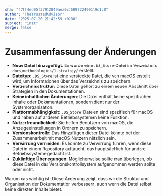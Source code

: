 ```yaml
---
sha: "47ff4ed05f37942849aea0c7609722490149c1c0"
author: "TheTrustedAdvisor"
date: "2025-07-20 21:42:59 +0200"
subject: "init"
merge: false
---
```


# Zusammenfassung der Änderungen

- **Neue Datei hinzugefügt**: Es wurde eine `.DS_Store`-Datei im Verzeichnis `docs/methodologies/1-strategy/` erstellt.
- **Dateityp**: `.DS_Store` ist eine versteckte Datei, die von macOS erstellt wird, um Informationen über das Verzeichnis zu speichern.
- **Verzeichnisstruktur**: Diese Datei gehört zu einem neuen Abschnitt über Strategien in den Dokumentationen.
- **Keine inhaltlichen Änderungen**: Die Datei enthält keine spezifischen Inhalte oder Dokumentationen, sondern dient nur der Systemorganisation.
- **Plattformabhängigkeit**: `.DS_Store`-Dateien sind spezifisch für macOS und haben auf anderen Betriebssystemen keine Funktion.
- **Nutzerfreundlichkeit**: Sie helfen Benutzern von macOS, die Anzeigeeinstellungen in Ordnern zu speichern.
- **Versionskontrolle**: Das Hinzufügen dieser Datei könnte bei der Zusammenarbeit mit macOS-Nutzern nützlich sein.
- **Verwirrung vermeiden**: Es könnte zu Verwirrung führen, wenn diese Datei in einem Repository auftaucht, das hauptsächlich für andere Betriebssysteme gedacht ist.
- **Zukünftige Überlegungen**: Möglicherweise sollte man überlegen, ob diese Datei in das Versionskontrollsystem aufgenommen werden sollte oder nicht.

Warum das wichtig ist: Diese Änderung zeigt, dass wir die Struktur und Organisation der Dokumentation verbessern, auch wenn die Datei selbst keine direkten Inhalte bietet.

